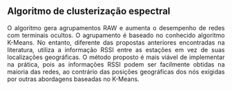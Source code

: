 ## Algoritmo de clusterização espectral

<p align="justify"> O algoritmo gera agrupamentos RAW e aumenta o desempenho de redes com terminais ocultos. O agrupamento é baseado no conhecido algoritmo K-Means. No entanto, diferente das propostas anteriores encontradas na literatura, utiliza a informação RSSI entre as estações em vez de suas localizações geográficas. 
O método proposto é mais viável de implementar na prática, pois as informações RSSI podem ser facilmente obtidas na maioria das redes, ao contrário das posições geográficas dos nós exigidas por outras abordagens baseadas no K-Means.
